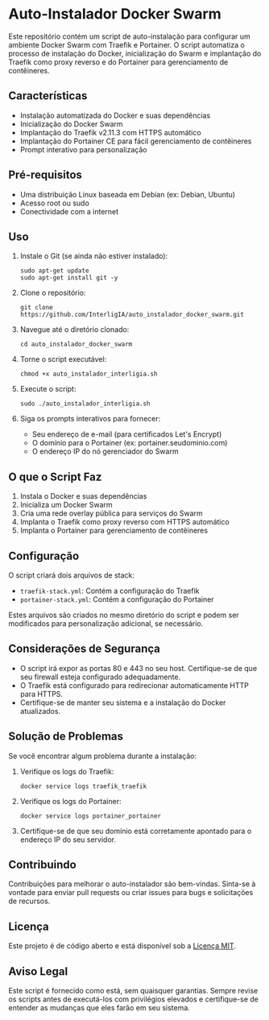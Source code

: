 # Auto-Instalador Docker Swarm

Este repositório contém um script de auto-instalação para configurar um ambiente Docker Swarm com Traefik e Portainer. O script automatiza o processo de instalação do Docker, inicialização do Swarm e implantação do Traefik como proxy reverso e do Portainer para gerenciamento de contêineres.

## Características

- Instalação automatizada do Docker e suas dependências
- Inicialização do Docker Swarm
- Implantação do Traefik v2.11.3 com HTTPS automático
- Implantação do Portainer CE para fácil gerenciamento de contêineres
- Prompt interativo para personalização

## Pré-requisitos

- Uma distribuição Linux baseada em Debian (ex: Debian, Ubuntu)
- Acesso root ou sudo
- Conectividade com a internet

## Uso

1. Instale o Git (se ainda não estiver instalado):
   ```
   sudo apt-get update
   sudo apt-get install git -y
   ```

2. Clone o repositório:
   ```
   git clone https://github.com/InterligIA/auto_instalador_docker_swarm.git
   ```

3. Navegue até o diretório clonado:
   ```
   cd auto_instalador_docker_swarm
   ```

4. Torne o script executável:
   ```
   chmod +x auto_instalador_interligia.sh
   ```

5. Execute o script:
   ```
   sudo ./auto_instalador_interligia.sh
   ```

6. Siga os prompts interativos para fornecer:
   - Seu endereço de e-mail (para certificados Let's Encrypt)
   - O domínio para o Portainer (ex: portainer.seudominio.com)
   - O endereço IP do nó gerenciador do Swarm

## O que o Script Faz

1. Instala o Docker e suas dependências
2. Inicializa um Docker Swarm
3. Cria uma rede overlay pública para serviços do Swarm
4. Implanta o Traefik como proxy reverso com HTTPS automático
5. Implanta o Portainer para gerenciamento de contêineres

## Configuração

O script criará dois arquivos de stack:

- `traefik-stack.yml`: Contém a configuração do Traefik
- `portainer-stack.yml`: Contém a configuração do Portainer

Estes arquivos são criados no mesmo diretório do script e podem ser modificados para personalização adicional, se necessário.

## Considerações de Segurança

- O script irá expor as portas 80 e 443 no seu host. Certifique-se de que seu firewall esteja configurado adequadamente.
- O Traefik está configurado para redirecionar automaticamente HTTP para HTTPS.
- Certifique-se de manter seu sistema e a instalação do Docker atualizados.

## Solução de Problemas

Se você encontrar algum problema durante a instalação:

1. Verifique os logs do Traefik:
   ```
   docker service logs traefik_traefik
   ```

2. Verifique os logs do Portainer:
   ```
   docker service logs portainer_portainer
   ```

3. Certifique-se de que seu domínio está corretamente apontado para o endereço IP do seu servidor.

## Contribuindo

Contribuições para melhorar o auto-instalador são bem-vindas. Sinta-se à vontade para enviar pull requests ou criar issues para bugs e solicitações de recursos.

## Licença

Este projeto é de código aberto e está disponível sob a [Licença MIT](LICENSE).

## Aviso Legal

Este script é fornecido como está, sem quaisquer garantias. Sempre revise os scripts antes de executá-los com privilégios elevados e certifique-se de entender as mudanças que eles farão em seu sistema.
